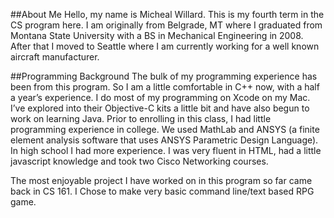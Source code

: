 ##About Me
Hello, my name is Micheal Willard. This is my fourth term in the CS program here. I am originally from Belgrade, MT where I graduated from Montana State University with a BS in Mechanical Engineering in 2008. After that I moved to Seattle where I am currently working for a well known aircraft manufacturer.

##Programming Background
The bulk of my programming experience has been from this program. So I am a little comfortable in C++ now, with a half a year’s experience. I do most of my programming on Xcode on my Mac. I’ve explored into their Objective-C kits a little bit and have also begun to work on learning Java. Prior to enrolling in this class, I had little programming experience in college. We used MathLab and ANSYS (a finite element analysis software that uses ANSYS Parametric Design Language). In high school I had more experience. I was very fluent in HTML, had a little javascript knowledge and took two Cisco Networking courses. 

The most enjoyable project I have worked on in this program so far came back in CS 161.  I Chose to make very basic command line/text based RPG game.
